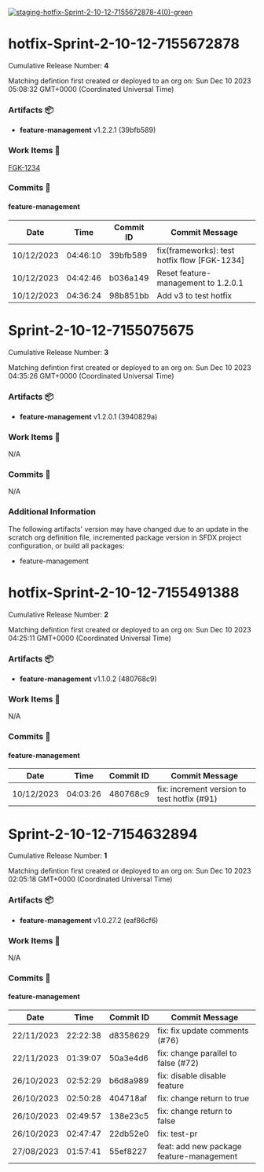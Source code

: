 [![staging-hotfix-Sprint-2-10-12-7155672878-4(0)-green](https://img.shields.io/static/v1?label=staging&message=hotfix-Sprint-2-10-12-7155672878-4(0)&color=green)](#e300a940b2de2840c8ac872d97d622cca3f18895) 
<a id=e300a940b2de2840c8ac872d97d622cca3f18895></a>
# hotfix-Sprint-2-10-12-7155672878
 Cumulative Release Number: <b>4</b> 

Matching defintion first created or deployed to an org on: Sun Dec 10 2023 05:08:32 GMT+0000 (Coordinated Universal Time)
 ### Artifacts :package:
- **feature-management**     v1.2.2.1 (39bfb589)

### Work Items :gem:
[FGK-1234](https://adiza.atlassian.net/browse/FGK-1234)

### Commits :book:

#### feature-management
| Date       | Time     | Commit ID | Commit Message                               |
| ---------- | -------- | --------- | -------------------------------------------- |
| 10/12/2023 | 04:46:10 | 39bfb589  | fix(frameworks): test hotfix flow [FGK-1234] |
| 10/12/2023 | 04:42:46 | b036a149  | Reset feature-management to 1.2.0.1          |
| 10/12/2023 | 04:36:24 | 98b851bb  | Add v3 to test hotfix                        |

<a id=18d937b50faffbba5ad0fa023ec5c18e768ad7c7></a>
# Sprint-2-10-12-7155075675
 Cumulative Release Number: <b>3</b> 

Matching defintion first created or deployed to an org on: Sun Dec 10 2023 04:35:26 GMT+0000 (Coordinated Universal Time)
 ### Artifacts :package:
- **feature-management**     v1.2.0.1 (3940829a)

### Work Items :gem:
N/A

### Commits :book:
N/A

### Additional Information
The following artifacts' version may have changed due to an update in the scratch org definition file, incremented package version in SFDX project configuration, or build all packages:
  - feature-management

<a id=a29bd19575b0978418dbed1999c9f0e1339a43ea></a>
# hotfix-Sprint-2-10-12-7155491388
 Cumulative Release Number: <b>2</b> 

Matching defintion first created or deployed to an org on: Sun Dec 10 2023 04:25:11 GMT+0000 (Coordinated Universal Time)
 ### Artifacts :package:
- **feature-management**     v1.1.0.2 (480768c9)

### Work Items :gem:
N/A

### Commits :book:

#### feature-management
| Date       | Time     | Commit ID | Commit Message                              |
| ---------- | -------- | --------- | ------------------------------------------- |
| 10/12/2023 | 04:03:26 | 480768c9  | fix: increment version to test hotfix (#91) |

<a id=401b15183e6bf7bc765b10f5bfc169fb0c5be20c></a>
# Sprint-2-10-12-7154632894
 Cumulative Release Number: <b>1</b> 

Matching defintion first created or deployed to an org on: Sun Dec 10 2023 02:05:18 GMT+0000 (Coordinated Universal Time)
 ### Artifacts :package:
- **feature-management**     v1.0.27.2 (eaf86cf6)

### Work Items :gem:
N/A

### Commits :book:

#### feature-management
| Date       | Time     | Commit ID | Commit Message                           |
| ---------- | -------- | --------- | ---------------------------------------- |
| 22/11/2023 | 22:22:38 | d8358629  | fix: fix update comments (#76)           |
| 22/11/2023 | 01:39:07 | 50a3e4d6  | fix: change parallel to false (#72)      |
| 26/10/2023 | 02:52:29 | b6d8a989  | fix: disable disable feature             |
| 26/10/2023 | 02:50:28 | 404718af  | fix: change return to true               |
| 26/10/2023 | 02:49:57 | 138e23c5  | fix: change return to false              |
| 26/10/2023 | 02:47:47 | 22db52e0  | fix: test-pr                             |
| 27/08/2023 | 01:57:41 | 55ef8227  | feat: add new package feature-management |
